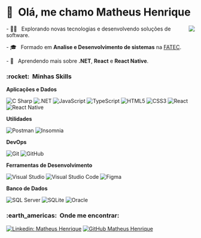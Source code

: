 <h1> 👋 &nbsp;Olá, me chamo Matheus Henrique </h1>

<div style="display: inline_block">
 <img align="right" src="https://github-readme-stats.vercel.app/api/top-langs/?username=matheus-hr&layout=compact&langs_count=11&theme=tokyonight"/>
  <p>- 👨‍💻 &nbsp; Explorando novas tecnologias e desenvolvendo soluções de software.</p> 
  <p>- 🎓 &nbsp; Formado em <b>Analise e Desenvolvimento de sistemas</b> na <a href="http://www.fateccarapicuiba.edu.br/analise-e-desenvolvimento-de-sistemas/)">FATEC</a>.</p> 
  <p>- 🌱 &nbsp; Aprendendo mais sobre <b>.NET</b>, <b>React</b> e <b>React Native</b>.</p> 
</div>

<h3> :rocket: &nbsp;Minhas Skills </h3>

**Aplicações e Dados**

  ![C Sharp](https://img.shields.io/static/v1?style=flat&message=C+Sharp&color=239120&logo=C+Sharp&logoColor=FFFFFF&label=)
  ![.NET](https://img.shields.io/static/v1?style=flat&message=.NET&color=512BD4&logo=.NET&logoColor=FFFFFF&label=)
  ![JavaScript](https://img.shields.io/static/v1??style=flat&message=JavaScript&color=222222&logo=JavaScript&logoColor=F7DF1E&label=)
  ![TypeScript](https://img.shields.io/static/v1?style=flat&message=TypeScript&color=3178C6&logo=TypeScript&logoColor=FFFFFF&label=)
  ![HTML5](https://img.shields.io/static/v1?style=flat&message=HTML5&color=E34F26&logo=HTML5&logoColor=FFFFFF&label=)
  ![CSS3](https://img.shields.io/static/v1?style=flat&message=CSS3&color=1572B6&logo=CSS3&logoColor=FFFFFF&label=)
  ![React](https://img.shields.io/static/v1?style=flat&message=React&color=222222&logo=React&logoColor=61DAFB&label=)
  ![React Native](https://img.shields.io/badge/-React%20Native-333333?style=flat&logo=react)

**Utilidades**

  ![Postman](https://img.shields.io/static/v1?style=flat&message=Postman&color=FF6C37&logo=Postman&logoColor=FFFFFF&label=)
  ![Insomnia](https://img.shields.io/static/v1?style=flat&message=Insomnia&color=4000BF&logo=Insomnia&logoColor=FFFFFF&label=)

**DevOps**

  ![Git](https://img.shields.io/static/v1?style=flat&message=Git&color=F05032&logo=Git&logoColor=FFFFFF&label=)
  ![GitHub](https://img.shields.io/static/v1?style=flat&message=GitHub&color=181717&logo=GitHub&logoColor=FFFFFF&label=)
  <!--![Docker](https://img.shields.io/static/v1?style=flat&message=Docker&color=2496ED&logo=Docker&logoColor=FFFFFF&label=)-->

**Ferramentas de Desenvolvimento**

  ![Visual Studio](https://img.shields.io/static/v1?style=flat&message=Visual+Studio&color=5C2D91&logo=Visual+Studio&logoColor=FFFFFF&label=)
  ![Visual Studio Code](https://img.shields.io/static/v1?style=flat&message=Visual+Studio+Code&color=007ACC&logo=Visual+Studio+Code&logoColor=FFFFFF&label=)
  ![Figma](https://img.shields.io/static/v1?style=flat&message=Figma&color=F24E1E&logo=Figma&logoColor=FFFFFF&label=)
  
  **Banco de Dados**

  ![SQL Server](https://img.shields.io/static/v1?style=flat&message=SQL+Server&color=CC2927&logo=Microsoft+SQL+Server&logoColor=FFFFFF&label=)
  ![SQLite](https://img.shields.io/static/v1?style=flat&message=SQLite&color=003B57&logo=SQLite&logoColor=FFFFFF&label=)
  ![Oracle](https://img.shields.io/static/v1?style=flat&message=Oracle&color=F80000&logo=Oracle&logoColor=FFFFFF&label=)
  

<h3> :earth_americas: &nbsp;Onde me encontrar: </h3> 

[![Linkedin: Matheus Henrique](https://img.shields.io/badge/-Linkedin-blue?style=flat-square&logo=Linkedin&logoColor=white&link=LINK-DO-SEU-LINKEDIN)](https://www.linkedin.com/in/matheus-henrique-030320158/)
[![GitHub Matheus Henrique]( https://img.shields.io/github/followers/matheus-hr?label=follow&style=social)](https://github.com/matheus-hr)
